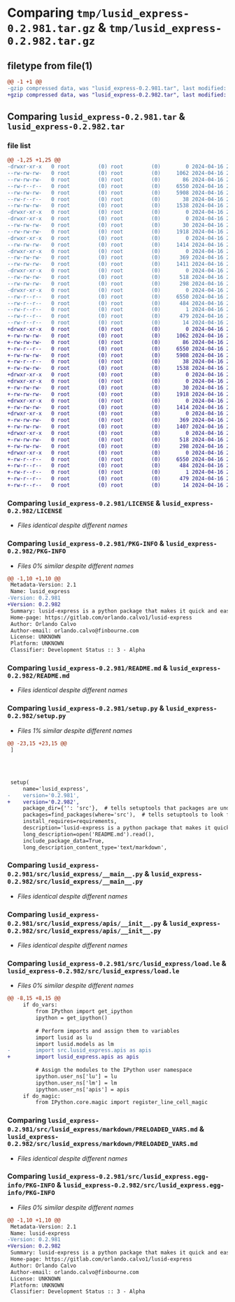 # Comparing `tmp/lusid_express-0.2.981.tar.gz` & `tmp/lusid_express-0.2.982.tar.gz`

## filetype from file(1)

```diff
@@ -1 +1 @@
-gzip compressed data, was "lusid_express-0.2.981.tar", last modified: Tue Apr 16 21:50:43 2024, max compression
+gzip compressed data, was "lusid_express-0.2.982.tar", last modified: Tue Apr 16 21:58:11 2024, max compression
```

## Comparing `lusid_express-0.2.981.tar` & `lusid_express-0.2.982.tar`

### file list

```diff
@@ -1,25 +1,25 @@
-drwxr-xr-x   0 root         (0) root         (0)        0 2024-04-16 21:50:43.547955 lusid_express-0.2.981/
--rw-rw-rw-   0 root         (0) root         (0)     1062 2024-04-16 21:50:40.000000 lusid_express-0.2.981/LICENSE
--rw-rw-rw-   0 root         (0) root         (0)       86 2024-04-16 21:50:40.000000 lusid_express-0.2.981/MANIFEST.in
--rw-r--r--   0 root         (0) root         (0)     6550 2024-04-16 21:50:43.547955 lusid_express-0.2.981/PKG-INFO
--rw-rw-rw-   0 root         (0) root         (0)     5908 2024-04-16 21:50:40.000000 lusid_express-0.2.981/README.md
--rw-r--r--   0 root         (0) root         (0)       38 2024-04-16 21:50:43.547955 lusid_express-0.2.981/setup.cfg
--rw-rw-rw-   0 root         (0) root         (0)     1538 2024-04-16 21:50:40.000000 lusid_express-0.2.981/setup.py
-drwxr-xr-x   0 root         (0) root         (0)        0 2024-04-16 21:50:43.543955 lusid_express-0.2.981/src/
-drwxr-xr-x   0 root         (0) root         (0)        0 2024-04-16 21:50:43.545956 lusid_express-0.2.981/src/lusid_express/
--rw-rw-rw-   0 root         (0) root         (0)       30 2024-04-16 21:50:40.000000 lusid_express-0.2.981/src/lusid_express/__init__.py
--rw-rw-rw-   0 root         (0) root         (0)     1918 2024-04-16 21:50:40.000000 lusid_express-0.2.981/src/lusid_express/__main__.py
-drwxr-xr-x   0 root         (0) root         (0)        0 2024-04-16 21:50:43.546955 lusid_express-0.2.981/src/lusid_express/apis/
--rw-rw-rw-   0 root         (0) root         (0)     1414 2024-04-16 21:50:40.000000 lusid_express-0.2.981/src/lusid_express/apis/__init__.py
-drwxr-xr-x   0 root         (0) root         (0)        0 2024-04-16 21:50:43.546955 lusid_express-0.2.981/src/lusid_express/config/
--rw-rw-rw-   0 root         (0) root         (0)      369 2024-04-16 21:50:40.000000 lusid_express-0.2.981/src/lusid_express/config/__init__.py
--rw-rw-rw-   0 root         (0) root         (0)     1411 2024-04-16 21:50:40.000000 lusid_express-0.2.981/src/lusid_express/load.le
-drwxr-xr-x   0 root         (0) root         (0)        0 2024-04-16 21:50:43.547955 lusid_express-0.2.981/src/lusid_express/markdown/
--rw-rw-rw-   0 root         (0) root         (0)      518 2024-04-16 21:50:40.000000 lusid_express-0.2.981/src/lusid_express/markdown/PRELOADED_VARS.md
--rw-rw-rw-   0 root         (0) root         (0)      298 2024-04-16 21:50:40.000000 lusid_express-0.2.981/src/lusid_express/markdown/__init__.py
-drwxr-xr-x   0 root         (0) root         (0)        0 2024-04-16 21:50:43.546955 lusid_express-0.2.981/src/lusid_express.egg-info/
--rw-r--r--   0 root         (0) root         (0)     6550 2024-04-16 21:50:43.000000 lusid_express-0.2.981/src/lusid_express.egg-info/PKG-INFO
--rw-r--r--   0 root         (0) root         (0)      484 2024-04-16 21:50:43.000000 lusid_express-0.2.981/src/lusid_express.egg-info/SOURCES.txt
--rw-r--r--   0 root         (0) root         (0)        1 2024-04-16 21:50:43.000000 lusid_express-0.2.981/src/lusid_express.egg-info/dependency_links.txt
--rw-r--r--   0 root         (0) root         (0)      479 2024-04-16 21:50:43.000000 lusid_express-0.2.981/src/lusid_express.egg-info/requires.txt
--rw-r--r--   0 root         (0) root         (0)       14 2024-04-16 21:50:43.000000 lusid_express-0.2.981/src/lusid_express.egg-info/top_level.txt
+drwxr-xr-x   0 root         (0) root         (0)        0 2024-04-16 21:58:11.111574 lusid_express-0.2.982/
+-rw-rw-rw-   0 root         (0) root         (0)     1062 2024-04-16 21:58:08.000000 lusid_express-0.2.982/LICENSE
+-rw-rw-rw-   0 root         (0) root         (0)       86 2024-04-16 21:58:08.000000 lusid_express-0.2.982/MANIFEST.in
+-rw-r--r--   0 root         (0) root         (0)     6550 2024-04-16 21:58:11.111574 lusid_express-0.2.982/PKG-INFO
+-rw-rw-rw-   0 root         (0) root         (0)     5908 2024-04-16 21:58:08.000000 lusid_express-0.2.982/README.md
+-rw-r--r--   0 root         (0) root         (0)       38 2024-04-16 21:58:11.111574 lusid_express-0.2.982/setup.cfg
+-rw-rw-rw-   0 root         (0) root         (0)     1538 2024-04-16 21:58:08.000000 lusid_express-0.2.982/setup.py
+drwxr-xr-x   0 root         (0) root         (0)        0 2024-04-16 21:58:11.107574 lusid_express-0.2.982/src/
+drwxr-xr-x   0 root         (0) root         (0)        0 2024-04-16 21:58:11.109574 lusid_express-0.2.982/src/lusid_express/
+-rw-rw-rw-   0 root         (0) root         (0)       30 2024-04-16 21:58:08.000000 lusid_express-0.2.982/src/lusid_express/__init__.py
+-rw-rw-rw-   0 root         (0) root         (0)     1918 2024-04-16 21:58:08.000000 lusid_express-0.2.982/src/lusid_express/__main__.py
+drwxr-xr-x   0 root         (0) root         (0)        0 2024-04-16 21:58:11.110574 lusid_express-0.2.982/src/lusid_express/apis/
+-rw-rw-rw-   0 root         (0) root         (0)     1414 2024-04-16 21:58:08.000000 lusid_express-0.2.982/src/lusid_express/apis/__init__.py
+drwxr-xr-x   0 root         (0) root         (0)        0 2024-04-16 21:58:11.110574 lusid_express-0.2.982/src/lusid_express/config/
+-rw-rw-rw-   0 root         (0) root         (0)      369 2024-04-16 21:58:08.000000 lusid_express-0.2.982/src/lusid_express/config/__init__.py
+-rw-rw-rw-   0 root         (0) root         (0)     1407 2024-04-16 21:58:08.000000 lusid_express-0.2.982/src/lusid_express/load.le
+drwxr-xr-x   0 root         (0) root         (0)        0 2024-04-16 21:58:11.111574 lusid_express-0.2.982/src/lusid_express/markdown/
+-rw-rw-rw-   0 root         (0) root         (0)      518 2024-04-16 21:58:08.000000 lusid_express-0.2.982/src/lusid_express/markdown/PRELOADED_VARS.md
+-rw-rw-rw-   0 root         (0) root         (0)      298 2024-04-16 21:58:08.000000 lusid_express-0.2.982/src/lusid_express/markdown/__init__.py
+drwxr-xr-x   0 root         (0) root         (0)        0 2024-04-16 21:58:11.110574 lusid_express-0.2.982/src/lusid_express.egg-info/
+-rw-r--r--   0 root         (0) root         (0)     6550 2024-04-16 21:58:11.000000 lusid_express-0.2.982/src/lusid_express.egg-info/PKG-INFO
+-rw-r--r--   0 root         (0) root         (0)      484 2024-04-16 21:58:11.000000 lusid_express-0.2.982/src/lusid_express.egg-info/SOURCES.txt
+-rw-r--r--   0 root         (0) root         (0)        1 2024-04-16 21:58:11.000000 lusid_express-0.2.982/src/lusid_express.egg-info/dependency_links.txt
+-rw-r--r--   0 root         (0) root         (0)      479 2024-04-16 21:58:11.000000 lusid_express-0.2.982/src/lusid_express.egg-info/requires.txt
+-rw-r--r--   0 root         (0) root         (0)       14 2024-04-16 21:58:11.000000 lusid_express-0.2.982/src/lusid_express.egg-info/top_level.txt
```

### Comparing `lusid_express-0.2.981/LICENSE` & `lusid_express-0.2.982/LICENSE`

 * *Files identical despite different names*

### Comparing `lusid_express-0.2.981/PKG-INFO` & `lusid_express-0.2.982/PKG-INFO`

 * *Files 0% similar despite different names*

```diff
@@ -1,10 +1,10 @@
 Metadata-Version: 2.1
 Name: lusid_express
-Version: 0.2.981
+Version: 0.2.982
 Summary: lusid-express is a python package that makes it quick and easy to get started using Lusid and Luminesce.
 Home-page: https://gitlab.com/orlando.calvo1/lusid-express
 Author: Orlando Calvo
 Author-email: orlando.calvo@finbourne.com
 License: UNKNOWN
 Platform: UNKNOWN
 Classifier: Development Status :: 3 - Alpha
```

### Comparing `lusid_express-0.2.981/README.md` & `lusid_express-0.2.982/README.md`

 * *Files identical despite different names*

### Comparing `lusid_express-0.2.981/setup.py` & `lusid_express-0.2.982/setup.py`

 * *Files 1% similar despite different names*

```diff
@@ -23,15 +23,15 @@
 ]
 
 
 
 
 setup(
     name='lusid_express',
-    version='0.2.981',
+    version='0.2.982',
     package_dir={'': 'src'},  # tells setuptools that packages are under src
     packages=find_packages(where='src'),  # tells setuptools to look for packages in src
     install_requires=requirements,
     description='lusid-express is a python package that makes it quick and easy to get started using Lusid and Luminesce.',
     long_description=open('README.md').read(),
     include_package_data=True,  
     long_description_content_type='text/markdown',
```

### Comparing `lusid_express-0.2.981/src/lusid_express/__main__.py` & `lusid_express-0.2.982/src/lusid_express/__main__.py`

 * *Files identical despite different names*

### Comparing `lusid_express-0.2.981/src/lusid_express/apis/__init__.py` & `lusid_express-0.2.982/src/lusid_express/apis/__init__.py`

 * *Files identical despite different names*

### Comparing `lusid_express-0.2.981/src/lusid_express/load.le` & `lusid_express-0.2.982/src/lusid_express/load.le`

 * *Files 0% similar despite different names*

```diff
@@ -8,15 +8,15 @@
     if do_vars:
         from IPython import get_ipython
         ipython = get_ipython()
         
         # Perform imports and assign them to variables
         import lusid as lu
         import lusid.models as lm
-        import src.lusid_express.apis as apis
+        import lusid_express.apis as apis
 
         # Assign the modules to the IPython user namespace
         ipython.user_ns['lu'] = lu
         ipython.user_ns['lm'] = lm
         ipython.user_ns['apis'] = apis
     if do_magic:
         from IPython.core.magic import register_line_cell_magic
```

### Comparing `lusid_express-0.2.981/src/lusid_express/markdown/PRELOADED_VARS.md` & `lusid_express-0.2.982/src/lusid_express/markdown/PRELOADED_VARS.md`

 * *Files identical despite different names*

### Comparing `lusid_express-0.2.981/src/lusid_express.egg-info/PKG-INFO` & `lusid_express-0.2.982/src/lusid_express.egg-info/PKG-INFO`

 * *Files 0% similar despite different names*

```diff
@@ -1,10 +1,10 @@
 Metadata-Version: 2.1
 Name: lusid-express
-Version: 0.2.981
+Version: 0.2.982
 Summary: lusid-express is a python package that makes it quick and easy to get started using Lusid and Luminesce.
 Home-page: https://gitlab.com/orlando.calvo1/lusid-express
 Author: Orlando Calvo
 Author-email: orlando.calvo@finbourne.com
 License: UNKNOWN
 Platform: UNKNOWN
 Classifier: Development Status :: 3 - Alpha
```


